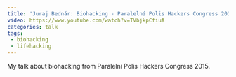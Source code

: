 ```yaml
---
title: 'Juraj Bednár: Biohacking - Paralelní Polis Hackers Congress 2015'
video: https://www.youtube.com/watch?v=TVbjkpCfiuA
categories: talk
tags:
 - biohacking
 - lifehacking
---
```


My talk about biohacking from Paralelní Polis Hackers Congress 2015.
